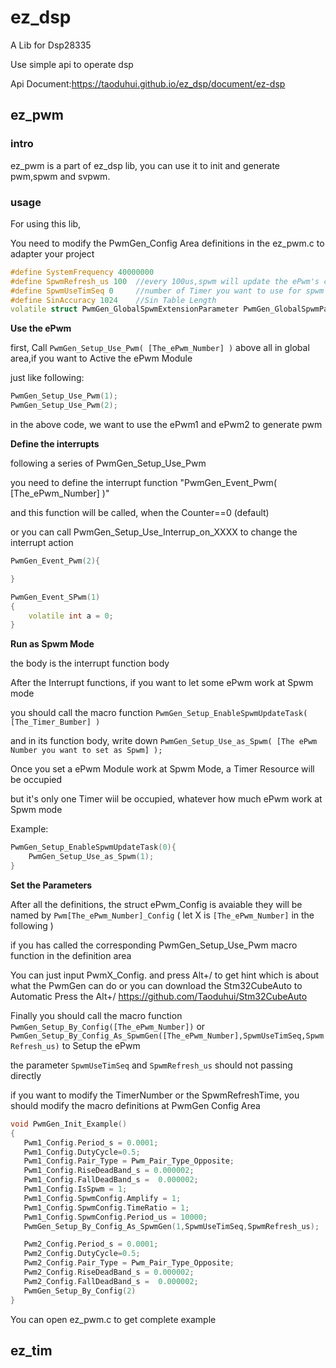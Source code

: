 # ez_dsp

A  Lib for Dsp28335

Use simple api to operate dsp

Api Document:https://taoduhui.github.io/ez_dsp/document/ez-dsp

## ez_pwm

###  intro

ez_pwm is a part of ez_dsp lib, you can use it to init and generate pwm,spwm and svpwm.

### usage

For using this lib,

You need to modify the PwmGen_Config Area definitions in the ez_pwm.c to adapter your project

```cpp
#define SystemFrequency 40000000 
#define SpwmRefresh_us 100  //every 100us,spwm will update the ePwm's compare larger then 100 and  less then  400
#define SpwmUseTimSeq 0     //number of Timer you want to use for spwm generate
#define SinAccuracy 1024    //Sin Table Length
volatile struct PwmGen_GlobalSpwmExtensionParameter PwmGen_GlobalSpwmParameter={0,0,{0,0,0,0,0,0}};
```

**Use the ePwm**

first, Call `PwmGen_Setup_Use_Pwm( [The_ePwm_Number] )` above all in global area,if you want to Active the ePwm Module

just like following:

```cpp
PwmGen_Setup_Use_Pwm(1);
PwmGen_Setup_Use_Pwm(2);
```

in the above code, we want to use the ePwm1 and ePwm2 to generate pwm

**Define the interrupts**

following a series of PwmGen_Setup_Use_Pwm

you need to define the interrupt function "PwmGen_Event_Pwm( [The_ePwm_Number] )"

and this function will be called, when the Counter==0 (default)

or you can call PwmGen_Setup_Use_Interrup_on_XXXX to change the interrupt action

```cpp
PwmGen_Event_Pwm(2){

}

PwmGen_Event_SPwm(1)
{
    volatile int a = 0;
}
```

**Run as Spwm Mode**

the body is the interrupt function body

After the Interrupt functions, if you want to let some ePwm work at Spwm mode

you should call the macro function `PwmGen_Setup_EnableSpwmUpdateTask( [The_Timer_Bumber] )`

and in its function body, write down `PwmGen_Setup_Use_as_Spwm( [The ePwm Number you want to set as Spwm] );`

Once you set a ePwm Module work at Spwm Mode, a Timer Resource will be occupied

but it's only one Timer wiil be occupied, whatever how much ePwm work at Spwm mode

Example:

```cpp
PwmGen_Setup_EnableSpwmUpdateTask(0){
    PwmGen_Setup_Use_as_Spwm(1);
}
```

**Set the Parameters**

After all the definitions, the struct ePwm_Config is avaiable
they will be named by `Pwm[The_ePwm_Number]_Config` ( let X is `[The_ePwm_Number]` in the following )

if you has called the corresponding PwmGen_Setup_Use_Pwm macro function in the definition area

 You can just input PwmX_Config. and press Alt+/ to get hint which is about what the PwmGen can do
 or you can download the Stm32CubeAuto to Automatic Press the Alt+/  https://github.com/Taoduhui/Stm32CubeAuto

Finally you should call the macro function `PwmGen_Setup_By_Config([The_ePwm_Number])` or
  `PwmGen_Setup_By_Config_As_SpwmGen([The_ePwm_Number],SpwmUseTimSeq,SpwmRefresh_us)` to Setup the ePwm

 the parameter `SpwmUseTimSeq` and `SpwmRefresh_us` should not passing directly
  
 if you want to modify the TimerNumber or the SpwmRefreshTime, you should modify the macro definitions at PwmGen Config Area

 ```cpp
 void PwmGen_Init_Example()
{
    Pwm1_Config.Period_s = 0.0001;
    Pwm1_Config.DutyCycle=0.5;
    Pwm1_Config.Pair_Type = Pwm_Pair_Type_Opposite;
    Pwm1_Config.RiseDeadBand_s = 0.000002;
    Pwm1_Config.FallDeadBand_s =  0.000002;
    Pwm1_Config.IsSpwm = 1;
    Pwm1_Config.SpwmConfig.Amplify = 1;
    Pwm1_Config.SpwmConfig.TimeRatio = 1;
    Pwm1_Config.SpwmConfig.Period_us = 10000;
    PwmGen_Setup_By_Config_As_SpwmGen(1,SpwmUseTimSeq,SpwmRefresh_us);

    Pwm2_Config.Period_s = 0.0001;
    Pwm2_Config.DutyCycle=0.5;
    Pwm2_Config.Pair_Type = Pwm_Pair_Type_Opposite;
    Pwm2_Config.RiseDeadBand_s = 0.000002;
    Pwm2_Config.FallDeadBand_s =  0.000002;
    PwmGen_Setup_By_Config(2)
}
 ```
You can open ez_pwm.c to get complete example

## ez_tim

